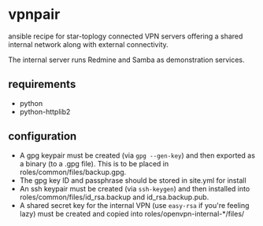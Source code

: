 vpnpair
=======

ansible recipe for star-toplogy connected VPN servers offering a shared internal network along with external connectivity.

The internal server runs Redmine and Samba as demonstration services.

requirements
--------
* python
* python-httplib2

configuration
--------
* A gpg keypair must be created (via ```gpg --gen-key```) and then exported as a binary (to a .gpg file). This is to be placed in roles/common/files/backup.gpg.
* The gpg key ID and passphrase should be stored in site.yml for install
* An ssh keypair must be created (via ```ssh-keygen```) and then installed into roles/common/files/id_rsa.backup and id_rsa.backup.pub.
* A shared secret key for the internal VPN (use ```easy-rsa``` if you're feeling lazy) must be created and copied into roles/openvpn-internal-*/files/
